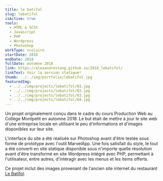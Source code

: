 ```yaml
---
title: le batifol
slug: lebatifol
isActive: true
tools:
  - HTML & SCSS
  - Javascript
  - PHP
  - Wordpress
  - Photoshop
workType: scolaire
startDate: 2018
endDate: 2018
fullDate: automne 2018
link: https://alexandrestang.github.io/2018_lebatifol/
linkText: Voir la version statique!
thumb: ../../img/portfolio/lebatifol.jpg
featuredImg:
  - ../../img/projects/lebatifol/01.jpg
  - ../../img/projects/lebatifol/02.jpg
  - ../../img/projects/lebatifol/03.jpg
  - ../../img/projects/lebatifol/04.jpg
---
```


Un projet originalement conçu dans le cadre du cours Production Web au Collège Montpetit en automne 2018. Le but était
de mettre à jour le site web d'une entreprise locale en utilisant le peu d'informations et d'images disponibles sur leur
site.

L'interface du site a été réalisée sur Photoshop avant d'être testée sous forme de prototype avec l'outil MarvelApp. Une
fois satisfait du style, le tout a été converti en site statique disponible sous n'importe quelle résolution avant d'être 
transformé en site Wordpress intégré avec PHP, permettant à l'utilisateur, entre autres, d'intéragir avec les menus
et les items offerts.

Ce projet inclut des images provenant de l'ancien site internet du restaurant [Le Batifol](https://www.lebatifol.com/fr/lac-beauport/accueil).